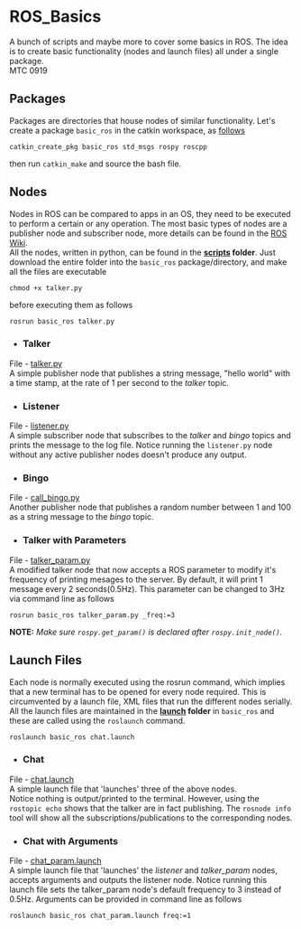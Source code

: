 # ROS_Basics
A  bunch of scripts and maybe more to cover some basics in ROS.
The idea is to create basic functionality (nodes and launch files) all under a single package.
<br> MTC 0919
<br>

## Packages
Packages are directories that house nodes of similar functionality. Let's create a package `basic_ros` in the catkin workspace, as [follows](http://wiki.ros.org/ROS/Tutorials/CreatingPackage)
```
catkin_create_pkg basic_ros std_msgs rospy roscpp
```
then run `catkin_make` and source the bash file.

## Nodes
Nodes in ROS can be compared to apps in an OS, they need to be executed to perform a certain or any operation. The most basic types of nodes are a publisher node and subscriber node, more details can be found in the [ROS Wiki](http://wiki.ros.org/ROS/Tutorials/WritingPublisherSubscriber%28python%29). 
<br>All the nodes, written in python, can be found in the **[scripts](https://github.com/mtc-20/ROS_Basics/tree/master/scripts)  folder**. Just download the entire folder into the `basic_ros` package/directory, and make all the files are executable
```
chmod +x talker.py
```
before executing them as follows
```
rosrun basic_ros talker.py
```

- ### Talker
File - [talker.py](https://github.com/mtc-20/ROS_Basics/blob/master/scripts/talker.py) <br>
A simple publisher node that publishes a string message, "hello world" with a time stamp, at the rate of 1 per second to the *talker* topic.

- ### Listener
File - [listener.py](https://github.com/mtc-20/ROS_Basics/blob/master/scripts/listener.py) <br>
A simple subscriber node that subscribes to the *talker* and *bingo* topics and prints the message to the log file. Notice running the `listener.py` node without any active publisher nodes doesn't produce any output.

- ### Bingo
File - [call_bingo.py](https://github.com/mtc-20/ROS_Basics/blob/master/scripts/call_bingo.py) <br>
Another publisher node that publishes a random number between 1 and 100 as a string message to the *bingo* topic.

- ### Talker with Parameters
File - [talker_param.py](https://github.com/mtc-20/ROS_Basics/blob/master/scripts/talker_param.py) <br>
A modified talker node that now accepts a ROS parameter to modify it's frequency of printing mesages to the server. By default, it will print 1 message every 2 seconds(0.5Hz). This parameter can be changed to 3Hz via command line as follows
```
rosrun basic_ros talker_param.py _freq:=3
```
**NOTE:** *Make sure `rospy.get_param()` is declared after `rospy.init_node()`.*
## Launch Files
Each node is normally executed using the rosrun command, which implies that a new terminal has to be opened for every node required. This is circumvented by a launch file, XML files that run the different nodes serially.
<br> All the launch files are maintained in the **[launch](https://github.com/mtc-20/ROS_Basics/tree/master/launch) folder** in `basic_ros` and these are called using the `roslaunch` command.
```
roslaunch basic_ros chat.launch
```
- ### Chat
File - [chat.launch](https://github.com/mtc-20/ROS_Basics/blob/master/launch/chat.launch) <br>
A simple launch file that 'launches' three of the above nodes. <br>Notice nothing is output/printed to the terminal. However, using the `rostopic echo` shows that the talker are in fact publishing. The `rosnode info` tool will show all the subscriptions/publications to the corresponding nodes.


- ### Chat with Arguments
File - [chat_param.launch](https://github.com/mtc-20/ROS_Basics/blob/master/launch/chat_param.launch) <br>
A simple launch file that 'launches' the *listener* and *talker_param* nodes, accepts arguments and outputs the listener node. Notice running this launch file sets the talker_param node's default frequency to 3 instead of 0.5Hz. Arguments can be provided in command line as follows

```
roslaunch basic_ros chat_param.launch freq:=1
```
